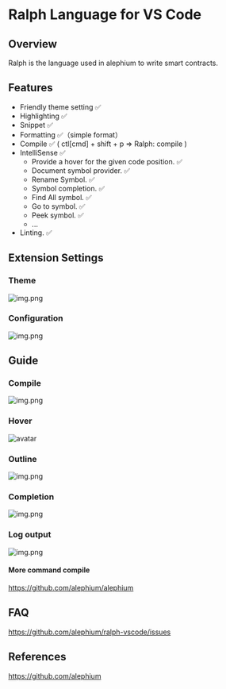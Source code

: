 # Ralph Language for VS Code

## Overview

Ralph is the language used in alephium to write smart contracts.

## Features

- Friendly theme setting ✅
- Highlighting ✅
- Snippet ✅
- Formatting ✅（simple format）
- Compile ✅ ( ctl[cmd] + shift + p => Ralph: compile )
- IntelliSense ✅
  - Provide a hover for the given code position. ✅
  - Document symbol provider. ✅
  - Rename Symbol. ✅
  - Symbol completion. ✅
  - Find All symbol. ✅
  - Go to symbol. ✅
  - Peek symbol. ✅
  - ...
- Linting. ✅

## Extension Settings

### Theme

![img.png](./img/setTheme.png)

### Configuration

![img.png](img/userSet.png)

## Guide

### Compile

![img.png](./img/compile.png)

### Hover

![avatar](./img/builtInHover.png)

### Outline

![img.png](./img/outLine.png)

### Completion

![img.png](./img/completion.png)

### Log output

![img.png](./img/logOut.png)

#### More command compile

https://github.com/alephium/alephium

## FAQ

<https://github.com/alephium/ralph-vscode/issues>

## References

<https://github.com/alephium>
